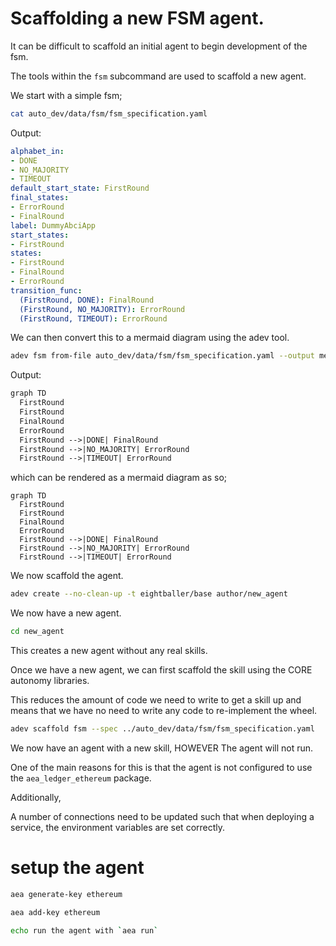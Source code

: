 # Scaffolding a new FSM agent.

It can be difficult to scaffold an initial agent to begin development of the fsm.

The tools within the `fsm` subcommand are used to scaffold a new agent.

We start with a simple fsm;

```bash
cat auto_dev/data/fsm/fsm_specification.yaml
```

Output:
```yaml
alphabet_in:
- DONE
- NO_MAJORITY
- TIMEOUT
default_start_state: FirstRound
final_states:
- ErrorRound
- FinalRound
label: DummyAbciApp
start_states:
- FirstRound
states:
- FirstRound
- FinalRound
- ErrorRound
transition_func:
  (FirstRound, DONE): FinalRound
  (FirstRound, NO_MAJORITY): ErrorRound
  (FirstRound, TIMEOUT): ErrorRound
```

We can then convert this to a mermaid diagram using the adev tool.

```bash
adev fsm from-file auto_dev/data/fsm/fsm_specification.yaml --output mermaid DemoAbciApp
```

Output:
```txt
graph TD
  FirstRound
  FirstRound
  FinalRound
  ErrorRound
  FirstRound -->|DONE| FinalRound
  FirstRound -->|NO_MAJORITY| ErrorRound
  FirstRound -->|TIMEOUT| ErrorRound
```
which can be rendered as a mermaid diagram as so;

```mermaid
graph TD
  FirstRound
  FirstRound
  FinalRound
  ErrorRound
  FirstRound -->|DONE| FinalRound
  FirstRound -->|NO_MAJORITY| ErrorRound
  FirstRound -->|TIMEOUT| ErrorRound
```

We now scaffold the agent.

```bash
adev create --no-clean-up -t eightballer/base author/new_agent
```
We now have a new agent.

```bash
cd new_agent
```

This creates a new agent without any real skills.

Once we have a new agent, we can first scaffold the skill using the CORE autonomy libraries.

This reduces the amount of code we need to write to get a skill up and means that we have no need to write any code to re-implement the wheel.

```bash
adev scaffold fsm --spec ../auto_dev/data/fsm/fsm_specification.yaml
```

We now have an agent with a new skill, HOWEVER
The agent will not run.

One of the main reasons for this is that the agent is not configured to use the `aea_ledger_ethereum` package.

Additionally,

A number of connections need to be updated such that when deploying a service, the environment variables are set correctly.


# setup the agent

```bash
aea generate-key ethereum
```
```bash
aea add-key ethereum
```

```bash
echo run the agent with `aea run`
```

